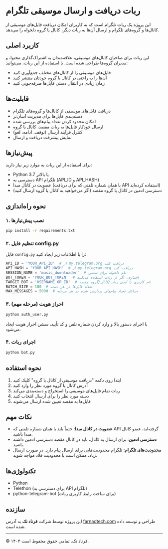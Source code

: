 # ربات دریافت و ارسال موسیقی تلگرام

این پروژه یک ربات تلگرام است که به کاربران امکان دریافت فایل‌های موسیقی از کانال‌ها و گروه‌های تلگرام و ارسال آن‌ها به ربات دیگر، کانال یا گروه دلخواه را می‌دهد.

## کاربرد اصلی

این ربات برای صاحبان کانال‌های موسیقی، علاقه‌مندان به اشتراک‌گذاری محتوا، و مدیران گروه‌ها طراحی شده است. با استفاده از این ربات، می‌توانید:

- فایل‌های موسیقی را از کانال‌های مختلف جمع‌آوری کنید
- آن‌ها را به راحتی در کانال یا گروه خودتان منتشر کنید
- زمان زیادی در انتقال دستی فایل‌ها صرفه‌جویی کنید

## قابلیت‌ها

- دریافت فایل‌های موسیقی از کانال‌ها و گروه‌های تلگرام
- دسته‌بندی فایل‌ها برای مدیریت آسان‌تر
- امکان محدود کردن تعداد پیام‌های بررسی شده
- ارسال خودکار فایل‌ها به ربات مقصد، کانال یا گروه
- کنترل فرآیند ارسال (توقف، ادامه، لغو)
- نمایش پیشرفت دریافت و ارسال

## پیش‌نیازها

برای استفاده از این ربات به موارد زیر نیاز دارید:

- Python 3.7 یا بالاتر
- دسترسی به API تلگرام (API_ID و API_HASH)
- عضویت در کانال مبدا (با همان شماره تلفنی که برای دریافت API استفاده کرده‌اید)
- دسترسی ادمین در کانال یا گروه مقصد (اگر می‌خواهید به کانال یا گروه ارسال کنید)

## نحوه راه‌اندازی

### ۱. نصب پیش‌نیازها

```bash
pip install -r requirements.txt
```

### ۲. تنظیم فایل config.py

فایل `config.py` را با اطلاعات زیر ایجاد کنید:

```python
API_ID = 'YOUR_API_ID'  # از my.telegram.org دریافت کنید
API_HASH = 'YOUR_API_HASH'  # از my.telegram.org دریافت کنید
SESSION_NAME = 'music_downloader'  # نام دلخواه برای سشن
BOT_TOKEN = 'YOUR_BOT_TOKEN'  # اختیاری، اگر از ربات استفاده می‌کنید
TARGET_BOT = 'USERNAME_OR_ID'  # نام کاربری یا آیدی ربات/کانال/گروه مقصد
BATCH_SIZE = 100  # تعداد فایل‌ها در هر دسته
MAX_MESSAGES = 5000  # حداکثر تعداد پیام‌های پردازش شده در هر مرحله
```

### ۳. احراز هویت (مرحله مهم)

```bash
python auth_user.py
```

با اجرای دستور بالا و وارد کردن شماره تلفن و کد تأیید، سشن احراز هویت ایجاد می‌شود.

### ۴. اجرای ربات

```bash
python bot.py
```

## نحوه استفاده

1. ابتدا روی دکمه "دریافت موسیقی از کانال یا گروه" کلیک کنید
2. آدرس کانال یا گروه مورد نظر را وارد کنید
3. ربات تمام فایل‌های موسیقی را استخراج و دسته‌بندی می‌کند
4. دسته مورد نظر را برای ارسال انتخاب کنید
5. فایل‌ها به مقصد تعیین شده ارسال می‌شوند

## نکات مهم

- **عضویت در کانال مبدا**: حتماً باید با همان شماره تلفنی که API گرفته‌اید، عضو کانال مبدا باشید.
- **دسترسی ادمین**: برای ارسال به کانال، باید در کانال مقصد دسترسی ادمین داشته باشید.
- **محدودیت‌های تلگرام**: تلگرام محدودیت‌هایی برای ارسال پیام دارد. در صورت ارسال زیاد، ممکن است با محدودیت فلاد مواجه شوید.

## تکنولوژی‌ها

- Python
- Telethon (برای دسترسی به API تلگرام)
- python-telegram-bot (برای ساخت رابط کاربری ربات)

## سازنده

این پروژه توسط شرکت **فرناد تک** به آدرس [farnadtech.com](https://farnadtech.com) طراحی و توسعه داده شده است.

---

© ۱۴۰۴ فرناد تک. تمامی حقوق محفوظ است. 
